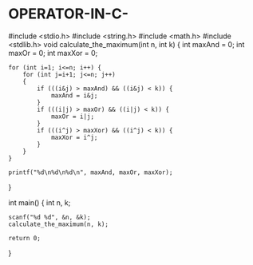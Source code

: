 # OPERATOR-IN-C-
#include <stdio.h>
#include <string.h>
#include <math.h>
#include <stdlib.h>
void calculate_the_maximum(int n, int k) {
    int maxAnd = 0;
    int maxOr = 0;
    int maxXor = 0;

    for (int i=1; i<=n; i++) {
        for (int j=i+1; j<=n; j++)
        {
            if (((i&j) > maxAnd) && ((i&j) < k)) {
                maxAnd = i&j;
            }
            if (((i|j) > maxOr) && ((i|j) < k)) {
                maxOr = i|j;
            }
            if (((i^j) > maxXor) && ((i^j) < k)) {
                maxXor = i^j;
            }
        }
    }

    printf("%d\n%d\n%d\n", maxAnd, maxOr, maxXor);
}

int main() {
    int n, k;
  
    scanf("%d %d", &n, &k);
    calculate_the_maximum(n, k);
 
    return 0;
}
